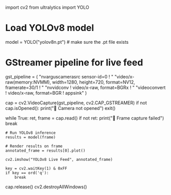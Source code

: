 import cv2
from ultralytics import YOLO

# Load YOLOv8 model
model = YOLO("yolov8n.pt")  # make sure the .pt file exists

# GStreamer pipeline for live feed
gst_pipeline = (
    "nvarguscamerasrc sensor-id=0 ! "
    "video/x-raw(memory:NVMM), width=1280, height=720, format=NV12, framerate=30/1 ! "
    "nvvidconv ! video/x-raw, format=BGRx ! "
    "videoconvert ! video/x-raw, format=BGR ! appsink"
)

cap = cv2.VideoCapture(gst_pipeline, cv2.CAP_GSTREAMER)
if not cap.isOpened():
    print("🚨 Camera not opened")
    exit()

while True:
    ret, frame = cap.read()
    if not ret:
        print("🚨 Frame capture failed")
        break

    # Run YOLOv8 inference
    results = model(frame)

    # Render results on frame
    annotated_frame = results[0].plot()

    cv2.imshow("YOLOv8 Live Feed", annotated_frame)

    key = cv2.waitKey(1) & 0xFF
    if key == ord('q'):
        break

cap.release()
cv2.destroyAllWindows()
